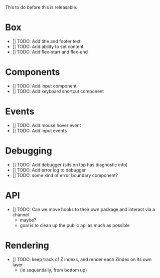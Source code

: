 This to do before this is releasable.

# Box

- [] TODO: Add title and footer text
- [] TODO: Add ability to set content
- [] TODO: Add flex-start and flex-end

# Components

- [] TODO: Add input component
- [] TODO: Add keyboard shortcut component

# Events

- [] TODO: Add mouse hover event
- [] TODO: Add input events

# Debugging

- [] TODO: Add debugger (sits on top has diagnostic info)
- [] TODO: Add error log to debugger
- [] TODO: some kind of error boundary component?

# API

- [] TODO: Can we move hooks to their own package and interact via a channel
  - maybe?
  - goal is to clean up the public api as much as possible

# Rendering

- [] TODO: keep track of Z indexs, and render each Zindex on its own layer
  - (ie sequentially, from bottom up)

